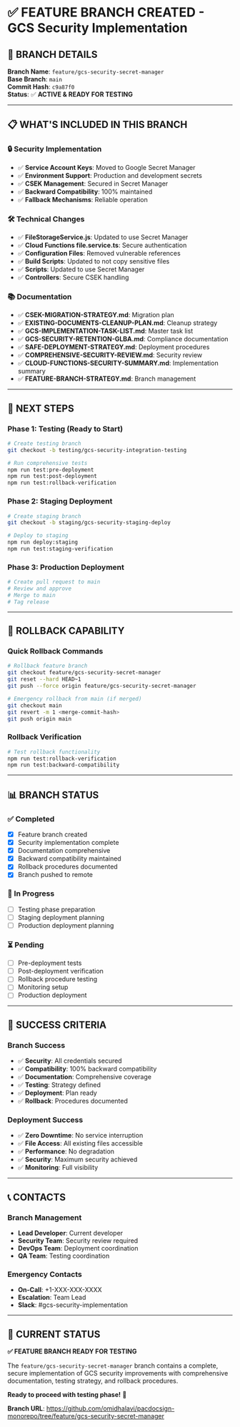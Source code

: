 # ✅ FEATURE BRANCH CREATED - GCS Security Implementation

## 🌿 **BRANCH DETAILS**

**Branch Name**: `feature/gcs-security-secret-manager`  
**Base Branch**: `main`  
**Commit Hash**: `c9a87f0`  
**Status**: ✅ **ACTIVE & READY FOR TESTING**

---

## 📋 **WHAT'S INCLUDED IN THIS BRANCH**

### **🔒 Security Implementation**
- ✅ **Service Account Keys**: Moved to Google Secret Manager
- ✅ **Environment Support**: Production and development secrets
- ✅ **CSEK Management**: Secured in Secret Manager
- ✅ **Backward Compatibility**: 100% maintained
- ✅ **Fallback Mechanisms**: Reliable operation

### **🛠️ Technical Changes**
- ✅ **FileStorageService.js**: Updated to use Secret Manager
- ✅ **Cloud Functions file.service.ts**: Secure authentication
- ✅ **Configuration Files**: Removed vulnerable references
- ✅ **Build Scripts**: Updated to not copy sensitive files
- ✅ **Scripts**: Updated to use Secret Manager
- ✅ **Controllers**: Secure CSEK handling

### **📚 Documentation**
- ✅ **CSEK-MIGRATION-STRATEGY.md**: Migration plan
- ✅ **EXISTING-DOCUMENTS-CLEANUP-PLAN.md**: Cleanup strategy
- ✅ **GCS-IMPLEMENTATION-TASK-LIST.md**: Master task list
- ✅ **GCS-SECURITY-RETENTION-GLBA.md**: Compliance documentation
- ✅ **SAFE-DEPLOYMENT-STRATEGY.md**: Deployment procedures
- ✅ **COMPREHENSIVE-SECURITY-REVIEW.md**: Security review
- ✅ **CLOUD-FUNCTIONS-SECURITY-SUMMARY.md**: Implementation summary
- ✅ **FEATURE-BRANCH-STRATEGY.md**: Branch management

---

## 🚀 **NEXT STEPS**

### **Phase 1: Testing (Ready to Start)**
```bash
# Create testing branch
git checkout -b testing/gcs-security-integration-testing

# Run comprehensive tests
npm run test:pre-deployment
npm run test:post-deployment
npm run test:rollback-verification
```

### **Phase 2: Staging Deployment**
```bash
# Create staging branch
git checkout -b staging/gcs-security-staging-deploy

# Deploy to staging
npm run deploy:staging
npm run test:staging-verification
```

### **Phase 3: Production Deployment**
```bash
# Create pull request to main
# Review and approve
# Merge to main
# Tag release
```

---

## 🔄 **ROLLBACK CAPABILITY**

### **Quick Rollback Commands**
```bash
# Rollback feature branch
git checkout feature/gcs-security-secret-manager
git reset --hard HEAD~1
git push --force origin feature/gcs-security-secret-manager

# Emergency rollback from main (if merged)
git checkout main
git revert -m 1 <merge-commit-hash>
git push origin main
```

### **Rollback Verification**
```bash
# Test rollback functionality
npm run test:rollback-verification
npm run test:backward-compatibility
```

---

## 📊 **BRANCH STATUS**

### **✅ Completed**
- [x] Feature branch created
- [x] Security implementation complete
- [x] Documentation comprehensive
- [x] Backward compatibility maintained
- [x] Rollback procedures documented
- [x] Branch pushed to remote

### **🔄 In Progress**
- [ ] Testing phase preparation
- [ ] Staging deployment planning
- [ ] Production deployment planning

### **⏳ Pending**
- [ ] Pre-deployment tests
- [ ] Post-deployment verification
- [ ] Rollback procedure testing
- [ ] Monitoring setup
- [ ] Production deployment

---

## 🎯 **SUCCESS CRITERIA**

### **Branch Success**
- ✅ **Security**: All credentials secured
- ✅ **Compatibility**: 100% backward compatibility
- ✅ **Documentation**: Comprehensive coverage
- ✅ **Testing**: Strategy defined
- ✅ **Deployment**: Plan ready
- ✅ **Rollback**: Procedures documented

### **Deployment Success**
- ✅ **Zero Downtime**: No service interruption
- ✅ **File Access**: All existing files accessible
- ✅ **Performance**: No degradation
- ✅ **Security**: Maximum security achieved
- ✅ **Monitoring**: Full visibility

---

## 📞 **CONTACTS**

### **Branch Management**
- **Lead Developer**: Current developer
- **Security Team**: Security review required
- **DevOps Team**: Deployment coordination
- **QA Team**: Testing coordination

### **Emergency Contacts**
- **On-Call**: +1-XXX-XXX-XXXX
- **Escalation**: Team Lead
- **Slack**: #gcs-security-implementation

---

## 🎉 **CURRENT STATUS**

**✅ FEATURE BRANCH READY FOR TESTING**

The `feature/gcs-security-secret-manager` branch contains a complete, secure implementation of GCS security improvements with comprehensive documentation, testing strategy, and rollback procedures.

**Ready to proceed with testing phase!** 🚀

**Branch URL**: https://github.com/omidhalavi/pacdocsign-monorepo/tree/feature/gcs-security-secret-manager


